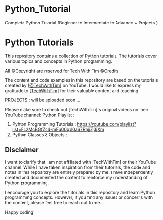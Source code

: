 # Python_Tutorial
Complete Python Tutorial (Beginner to Intermediate to Advance + Projects )
# Python Tutorials

This repository contains a collection of Python tutorials.
The tutorials cover various topics and concepts in Python programming.

All ©Copyright are reserved for Tech With Tim 
 ©Credits

The content and code examples in this repository are based on the tutorials created by [[@TechWithTim](https://www.youtube.com/@TechWithTim/featured)] on YouTube. 
I would like to express my gratitude to [[TechWithTim](https://www.techwithtim.net/)] for their valuable content and teaching.


PROJECTS :
will be uploaded soon ...

Please make sure to check out [TechWithTim]'s original videos on their YouTube channel:
Python Playlist :
1. Pyhton Programming Tutorials : https://youtube.com/playlist?list=PLzMcBGfZo4-mFu00qxl0a67RhjjZj3jXm
2. Python Classes & Objects : 



## Disclaimer

I want to clarify that I am not affiliated with [TechWithTim] or their YouTube channel. 
While I have taken inspiration from their tutorials, the code and notes in this repository are entirely prepared by me. 
I have independently created and documented the content to reinforce my understanding of Python programming.

I encourage you to explore the tutorials in this repository and learn Python programming concepts. 
However, if you find any issues or concerns with the content, please feel free to reach out to me.

Happy coding!






